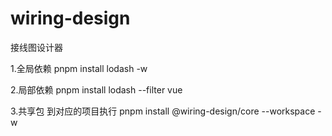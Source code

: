# wiring-design
接线图设计器


1.全局依赖
pnpm install lodash -w

2.局部依赖
pnpm install lodash --filter vue

3.共享包 到对应的项目执行
pnpm install @wiring-design/core --workspace -w